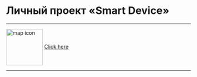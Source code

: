 # Личный проект «Smart Device» 
---

 <img align="center" src="https://user-images.githubusercontent.com/96042722/199093295-6d18620a-5909-4d13-b268-5e901d4b5986.svg" width="100px" height="100px"
       alt="map icon"/>
  <a href="https://elenamihailova.github.io/Test-Smart-/"> Click here </a>

---

